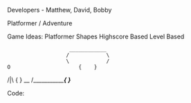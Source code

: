 Developers - Matthew, David, Bobby

Platformer / Adventure


Game Ideas:
Platformer
Shapes
Highscore Based
Level Based











                        ____________
                       /            \
                       \            /
    O                      {    }
   /|\                     {    }
__ /\______________________{    }___________

Code:

